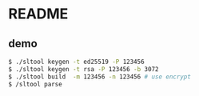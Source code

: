 # README

## demo
```bash
$ ./sltool keygen -t ed25519 -P 123456
$ ./sltool keygen -t rsa -P 123456 -b 3072
$ ./sltool build  -m 123456 -n 123456 # use encrypt
$ /sltool parse
```